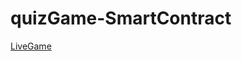 # quizGame-SmartContract
[LiveGame]((https://etherscan.io/address/0xdE5639E6d4Ea2D1e931b803a910D6EA86aCE072F))

